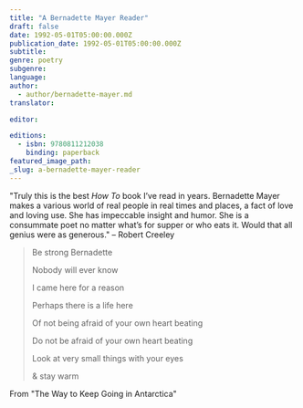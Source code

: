 ```yaml
---
title: "A Bernadette Mayer Reader"
draft: false
date: 1992-05-01T05:00:00.000Z
publication_date: 1992-05-01T05:00:00.000Z
subtitle:
genre: poetry
subgenre:
language:
author:
  - author/bernadette-mayer.md
translator:

editor:

editions:
  - isbn: 9780811212038
    binding: paperback
featured_image_path:
_slug: a-bernadette-mayer-reader
---
```


"Truly this is the best _How To_ book I’ve read in years. Bernadette Mayer makes a various world of real people in real times and places, a fact of love and loving use. She has impeccable insight and humor. She is a consummate poet no matter what’s for supper or who eats it. Would that all genius were as generous." – Robert Creeley

> Be strong Bernadette
> 
> Nobody will ever know
> 
> I came here for a reason
> 
> Perhaps there is a life here
> 
> Of not being afraid of your own heart beating
> 
> Do not be afraid of your own heart beating
> 
> Look at very small things with your eyes
> 
> & stay warm

From "The Way to Keep Going in Antarctica"

